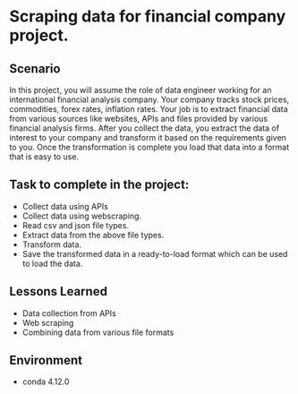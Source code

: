 
# Scraping data for financial company project. 
## Scenario
In this project, you will assume the role of data engineer working for an international financial analysis company. Your company tracks stock prices, commodities, forex rates, inflation rates.  Your job is to extract financial data from various sources like websites, APIs and files provided by various financial analysis firms. After you collect the data, you extract the data of interest to your company and transform it based on the requirements given to you. Once the transformation is complete you load that data into a format that is easy to use.


## Task to complete in the project:
 + Collect data using APIs
 + Collect data using webscraping.    
 + Read csv and json file types.
 + Extract data from the above file types.
 + Transform data.
 + Save the transformed data in a ready-to-load format which  can be used to load the data.



## Lessons Learned
 + Data collection from APIs
 + Web scraping
 + Combining data from various file formats

## Environment
* conda 4.12.0
